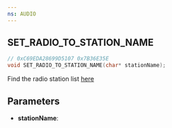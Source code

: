 ```yaml
---
ns: AUDIO
---
```

## SET_RADIO_TO_STATION_NAME

```c
// 0xC69EDA28699D5107 0x7B36E35E
void SET_RADIO_TO_STATION_NAME(char* stationName);
```

Find the radio station list [here](https://gist.github.com/4mmonium/b47d6512a2d992cbf4eea15d9038b581)

## Parameters
* **stationName**: 

